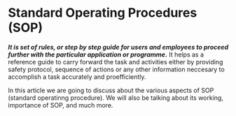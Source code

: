 # Standard Operating Procedures (SOP)

***It is set of rules, or step by step guide for users and employees to proceed further with the particular application or programme.***
It helps as a reference guide to carry forward the task and activities either by providing safety protocol, sequence of actions or any other information neccesary to accomplish a task accurately and proefficiently.

In this article we are going to discuss about the various aspects of SOP (standard operatinng procedure). We will also be talking about its working, importance of SOP, and much more.

